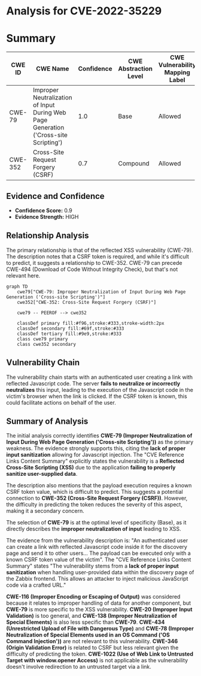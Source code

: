 # Analysis for CVE-2022-35229

# Summary
| CWE ID | CWE Name | Confidence | CWE Abstraction Level | CWE Vulnerability Mapping Label | CWE-Vulnerability Mapping Notes |
|---|---|---|---|---|---|
| CWE-79 | Improper Neutralization of Input During Web Page Generation ('Cross-site Scripting') | 1.0 | Base | Allowed | Primary CWE |
| CWE-352 | Cross-Site Request Forgery (CSRF) | 0.7 | Compound | Allowed | Secondary CWE |

## Evidence and Confidence

*   **Confidence Score:** 0.9
*   **Evidence Strength:** HIGH

## Relationship Analysis
The primary relationship is that of the reflected XSS vulnerability (CWE-79). The description notes that a CSRF token is required, and while it's difficult to predict, it suggests a relationship to CWE-352. CWE-79 can precede CWE-494 (Download of Code Without Integrity Check), but that's not relevant here.

```mermaid
graph TD
    cwe79["CWE-79: Improper Neutralization of Input During Web Page Generation ('Cross-site Scripting')"]
    cwe352["CWE-352: Cross-Site Request Forgery (CSRF)"]
    
    cwe79 -- PEEROF --> cwe352

    classDef primary fill:#f96,stroke:#333,stroke-width:2px
    classDef secondary fill:#69f,stroke:#333
    classDef tertiary fill:#9e9,stroke:#333
    class cwe79 primary
    class cwe352 secondary
```

## Vulnerability Chain
The vulnerability chain starts with an authenticated user creating a link with reflected Javascript code. The server **fails to neutralize or incorrectly neutralizes** this input, leading to the execution of the Javascript code in the victim's browser when the link is clicked. If the CSRF token is known, this could facilitate actions on behalf of the user.

## Summary of Analysis
The initial analysis correctly identifies **CWE-79 (Improper Neutralization of Input During Web Page Generation ('Cross-site Scripting'))** as the primary weakness. The evidence strongly supports this, citing the **lack of proper input sanitization** allowing for Javascript injection. The "CVE Reference Links Content Summary" explicitly states the vulnerability is a **Reflected Cross-Site Scripting (XSS)** due to the application **failing to properly sanitize user-supplied data**.

The description also mentions that the payload execution requires a known CSRF token value, which is difficult to predict. This suggests a potential connection to **CWE-352 (Cross-Site Request Forgery (CSRF))**. However, the difficulty in predicting the token reduces the severity of this aspect, making it a secondary concern.

The selection of **CWE-79** is at the optimal level of specificity (Base), as it directly describes the **improper neutralization of input** leading to XSS.

The evidence from the vulnerability description is: "An authenticated user can create a link with reflected Javascript code inside it for the discovery page and send it to other users... The payload can be executed only with a known CSRF token value of the victim".
The "CVE Reference Links Content Summary" states "The vulnerability stems from a **lack of proper input sanitization** when handling user-provided data within the discovery page of the Zabbix frontend. This allows an attacker to inject malicious JavaScript code via a crafted URL."

**CWE-116 (Improper Encoding or Escaping of Output)** was considered because it relates to improper handling of data for another component, but **CWE-79** is more specific to the XSS vulnerability. **CWE-20 (Improper Input Validation)** is too general, and **CWE-138 (Improper Neutralization of Special Elements)** is also less specific than **CWE-79**. **CWE-434 (Unrestricted Upload of File with Dangerous Type)** and **CWE-78 (Improper Neutralization of Special Elements used in an OS Command ('OS Command Injection'))** are not relevant to this vulnerability. **CWE-346 (Origin Validation Error)** is related to CSRF but less relevant given the difficulty of predicting the token. **CWE-1022 (Use of Web Link to Untrusted Target with window.opener Access)** is not applicable as the vulnerability doesn't involve redirection to an untrusted target via a link.